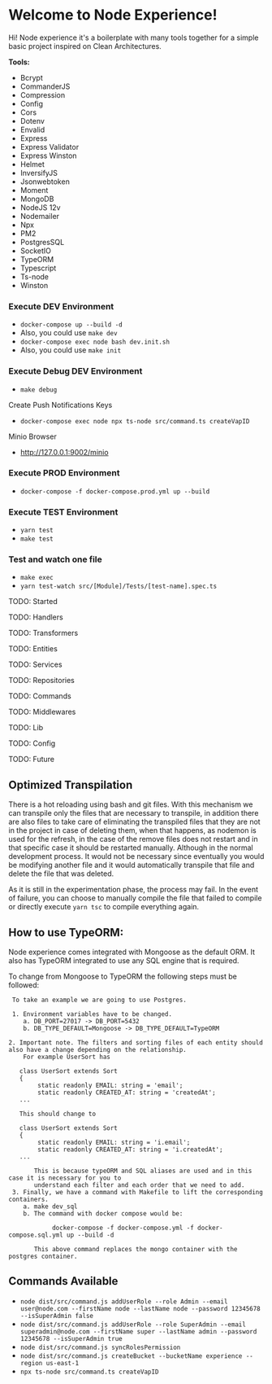 # Welcome to Node Experience!

Hi! Node experience it's a boilerplate with many tools together for a simple basic project inspired on Clean Architectures.

**Tools:**
* Bcrypt
* CommanderJS
* Compression
* Config
* Cors
* Dotenv
* Envalid
* Express
* Express Validator
* Express Winston
* Helmet
* InversifyJS
* Jsonwebtoken
* Moment
* MongoDB
* NodeJS 12v
* Nodemailer
* Npx
* PM2
* PostgresSQL
* SocketIO
* TypeORM
* Typescript
* Ts-node
* Winston

### Execute DEV Environment
- ```docker-compose up --build -d```
- Also, you could use ```make dev```
- ```docker-compose exec node bash dev.init.sh```
- Also, you could use ```make init```

### Execute Debug DEV Environment
- ```make debug```

Create Push Notifications Keys
- ```docker-compose exec node npx ts-node src/command.ts createVapID```

Minio Browser
- http://127.0.0.1:9002/minio

### Execute PROD Environment
- ```docker-compose -f docker-compose.prod.yml up --build```

### Execute TEST Environment
- ```yarn test```
- ```make test```

### Test and watch one file
- ```make exec```
- ```yarn test-watch src/[Module]/Tests/[test-name].spec.ts```

TODO: Started

TODO: Handlers

TODO: Transformers

TODO: Entities

TODO: Services

TODO: Repositories

TODO: Commands

TODO: Middlewares

TODO: Lib

TODO: Config

TODO: Future

## Optimized Transpilation 

There is a hot reloading using bash and git files. With this mechanism we can transpile only the files
that are necessary to transpile, in addition there are also files to take care of eliminating the transpiled files
that they are not in the project in case of deleting them, when that happens, as nodemon is used for the refresh, in the
case of the remove files does not restart and in that specific case it should be restarted manually. Although in the 
normal development process. It would not be necessary since eventually you would be modifying another file and it 
would automatically transpile that file and delete the file that was deleted.

As it is still in the experimentation phase, the process may fail. In the event of failure, you can choose to manually 
compile the file that failed to compile or directly execute ```yarn tsc``` to compile everything again. 

## How to use TypeORM:

Node experience comes integrated with Mongoose as the default ORM. It also has TypeORM integrated to use any SQL engine 
that is required.

To change from Mongoose to TypeORM the following steps must be followed:
     
     To take an example we are going to use Postgres.
     
     1. Environment variables have to be changed.
        a. DB_PORT=27017 -> DB_PORT=5432
        b. DB_TYPE_DEFAULT=Mongoose -> DB_TYPE_DEFAULT=TypeORM
    
    2. Important note. The filters and sorting files of each entity should also have a change depending on the relationship.
        For example UserSort has
       
       class UserSort extends Sort
       {
            static readonly EMAIL: string = 'email';
            static readonly CREATED_AT: string = 'createdAt';
       ...
       
       This should change to
       
       class UserSort extends Sort
       {
            static readonly EMAIL: string = 'i.email';
            static readonly CREATED_AT: string = 'i.createdAt';
       ...
       
           This is because typeORM and SQL aliases are used and in this case it is necessary for you to 
           understand each filter and each order that we need to add.
     3. Finally, we have a command with Makefile to lift the corresponding containers.
        a. make dev_sql
        b. The command with docker compose would be:
                
                docker-compose -f docker-compose.yml -f docker-compose.sql.yml up --build -d
           
           This above command replaces the mongo container with the postgres container.
       
## Commands Available

 * ```node dist/src/command.js addUserRole --role Admin --email user@node.com --firstName node --lastName node --password 12345678 --isSuperAdmin false```
 * ```node dist/src/command.js addUserRole --role SuperAdmin --email superadmin@node.com --firstName super --lastName admin --password 12345678 --isSuperAdmin true```
 * ```node dist/src/command.js syncRolesPermission```
 * ```node dist/src/command.js createBucket --bucketName experience --region us-east-1```
 * ```npx ts-node src/command.ts createVapID```
